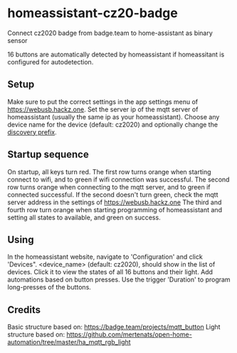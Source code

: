 # homeassistant-cz20-badge
Connect cz2020 badge from badge.team to home-assistant as binary sensor

16 buttons are automatically detected by homeassistant if homeassitant is configured for autodetection.

## Setup
Make sure to put the correct settings in the app settings menu of https://webusb.hackz.one. 
Set the server ip of the mqtt server of homeassistant (usually the same ip as your homeassistant).
Choose any device name for the device (default: cz2020) and optionally change the [discovery prefix](https://www.home-assistant.io/docs/mqtt/discovery/#discovery_prefix).

## Startup sequence
On startup, all keys turn red. The first row turns orange when starting connect to wifi, and to green if wifi connection was successful.
The second row turns orange when connecting to the mqtt server, and to green if connected successful.
If the second doesn't turn green, check the mqtt server address in the settings of https://webusb.hackz.one
The third and fourth row turn orange when starting programming of homeassistant and setting all states to available, and green on success.

## Using
In the homeassistant website, navigate to 'Configuration' and click 'Devices". <device_name> (default: cz2020), should show in the list of devices. 
Click it to view the states of all 16 buttons and their light. Add automations based on button presses. Use the trigger 'Duration' to program long-presses of the buttons.

## Credits

Basic structure based on: https://badge.team/projects/mqtt_button
Light structure based on: https://github.com/mertenats/open-home-automation/tree/master/ha_mqtt_rgb_light
